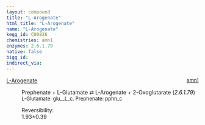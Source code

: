 ```yaml
---
layout: compound
title: "L-Arogenate"
html_title: "L-Arogenate"
name: "L-Arogenate"
kegg_id: C00826
chemistries: amn1
enzymes: 2.6.1.79
native: false
bigg_id:
indirect_via:
---
```

<dl><dt class="rs-product"><a class="link-dark" data-bs-html="true" data-bs-title="KEGG: C00826" data-bs-toggle="tooltip" href="{{ site.url }}{{ site.baseurl }}/compounds/C00826">L-Arogenate</a><span style="float: right; max-width: 40%"><a class="link-dark opacity-50" href="{{ site.url }}{{ site.baseurl }}/chemistries/amn1" style="font-size: small; word-wrap: anywhere;">amn1</a></span></dt><dd><p>Prephenate + L-Glutamate ⇄ L-Arogenate + 2-Oxoglutarate (<i>2.6.1.79</i>)<br/><span style="font-size: small;"><span data-bs-html="true" data-bs-title="KEGG: C00025" data-bs-toggle="tooltip">L-Glutamate</span>: glu__L_c, <span data-bs-html="true" data-bs-title="KEGG: C00254" data-bs-toggle="tooltip">Prephenate</span>: pphn_c</span><br/><div class="reversibility_info">Reversibility: <div class="progress"><div aria-valuemax="100" aria-valuemin="0" aria-valuenow="0" class="progress-bar bg-success" role="progressbar" style="width: 0%"></div></div><span>1.93±0.39</span><div class="progress"><div aria-valuemax="10" aria-valuemin="0" aria-valuenow="1.927569051501144" class="progress-bar bg-danger" role="progressbar" style="width: 19.28%"></div><div aria-valuemax="10" aria-valuemin="0" aria-valuenow="1.927569051501144" class="progress-bar bg-warning" role="progressbar" style="width: 3.86%"></div></div></div></p><dl></dl></dd></dl>